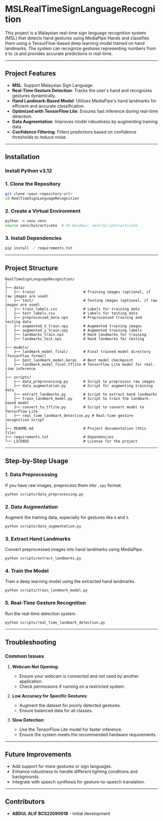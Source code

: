 # MSLRealTimeSignLanguageRecognition

This project is a Malaysian real-time sign language recognition system (MSL) that detects hand gestures using MediaPipe Hands and classifies them using a TensorFlow-based deep learning model trained on hand landmarks. The system can recognize gestures representing numbers from `0` to `10` and provides accurate predictions in real-time.

---

## Project Features
- **MSL**: Support Malaysian Sign Language.
- **Real-Time Gesture Detection**: Tracks the user's hand and recognizes gestures dynamically.
- **Hand Landmark-Based Model**: Utilizes MediaPipe's hand landmarks for efficient and accurate classification.
- **Optimized with TensorFlow Lite**: Ensures fast inference during real-time detection.
- **Data Augmentation**: Improves model robustness by augmenting training data.
- **Confidence Filtering**: Filters predictions based on confidence thresholds to reduce noise.

---

## Installation

### Install Python v3.12

### 1. Clone the Repository
```bash
git clone <your-repository-url>
cd RealTimeSignLanguageRecognition
```

### 2. Create a Virtual Environment
```bash
python -m venv venv
source venv/bin/activate  # On Windows: venv\Scripts\activate
```

### 3. Install Dependencies
```bash
pip install -r requirements.txt
```

---

## Project Structure

```
RealTimeSignLanguageRecognition/
│
├── data/
│   ├── train/                      # Training images (optional, if raw images are used)
│   ├── test/                       # Testing images (optional, if raw images are used)
│   ├── train_labels.csv            # Labels for training data
│   ├── test_labels.csv             # Labels for testing data
│   ├── preprocessed_data.npz       # Preprocessed training and testing data
│   ├── augmented_X_train.npy       # Augmented training images
│   ├── augmented_y_train.npy       # Augmented training labels
│   ├── landmarks_train.npz         # Hand landmarks for training
│   ├── landmarks_test.npz          # Hand landmarks for testing
│
├── models/
│   ├── landmark_model_final/       # Final trained model directory (TensorFlow format)
│   ├── best_landmark_model.keras   # Best model checkpoint
│   ├── landmark_model_final.tflite # TensorFlow Lite model for real-time inference
│
├── scripts/
│   ├── data_preprocessing.py       # Script to preprocess raw images
│   ├── data_augmentation.py        # Script for augmenting training data
│   ├── extract_landmarks.py        # Script to extract hand landmarks
│   ├── train_landmark_model.py     # Script to train the landmark-based model
│   ├── convert_to_tflite.py        # Script to convert model to TensorFlow Lite
│   ├── real_time_landmark_detection.py # Real-time gesture recognition script
│
├── README.md                       # Project documentation (this file)
├── requirements.txt                # Dependencies
└── LICENSE                         # License for the project
```

---

## Step-by-Step Usage

### 1. Data Preprocessing 
If you have raw images, preprocess them into `.npz` format.
```bash
python scripts/data_preprocessing.py
```

### 2. Data Augmentation
Augment the training data, especially for gestures like `0` and `5`.
```bash
python scripts/data_augmentation.py
```

### 3. Extract Hand Landmarks
Convert preprocessed images into hand landmarks using MediaPipe.
```bash
python scripts/extract_landmarks.py
```

### 4. Train the Model
Train a deep learning model using the extracted hand landmarks.
```bash
python scripts/train_landmark_model.py
```

### 5. Real-Time Gesture Recognition
Run the real-time detection system.
```bash
python scripts/real_time_landmark_detection.py
```

---

## Troubleshooting

### Common Issues
1. **Webcam Not Opening**:
   - Ensure your webcam is connected and not used by another application.
   - Check permissions if running on a restricted system.

2. **Low Accuracy for Specific Gestures**:
   - Augment the dataset for poorly detected gestures.
   - Ensure balanced data for all classes.

3. **Slow Detection**:
   - Use the TensorFlow Lite model for faster inference.
   - Ensure the system meets the recommended hardware requirements.

---

## Future Improvements
- Add support for more gestures or sign languages.
- Enhance robustness to handle different lighting conditions and backgrounds.
- Integrate with speech synthesis for gesture-to-speech translation.

---

## Contributors
- **ABDUL ALIF BCS22090018** - Initial development
